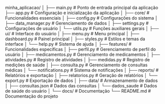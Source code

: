minha_aplicacao/
│
├── main.py                 # Ponto de entrada principal da aplicação
├── app.py                  # Configuração e inicialização da aplicação
│
├── core/                   # Funcionalidades essenciais
│   ├── config.py           # Configurações do sistema
│   ├── data_manager.py     # Gerenciamento de dados
│   ├── settings.py         # Configurações de usuário
│   └── utils.py            # Funções auxiliares gerais
│
├── ui/                     # Interface do usuário
│   ├── menu.py             # Menu principal
│   ├── dashboard.py        # Painel principal
│   ├── styles.py           # Estilos e temas da interface
│   └── help.py             # Sistema de ajuda
│
├── features/               # Funcionalidades específicas
│   ├── perfil.py           # Gerenciamento de perfil do usuário
│   ├── medicamentos.py     # Gerenciamento de medicamentos
│   ├── atividades.py       # Registro de atividades
│   ├── medidas.py          # Registro de medições de saúde
│   ├── consulta.py         # Gerenciamento de consultas médicas
│   └── notifications.py    # Sistema de notificações
│
├── reports/                # Relatórios e exportação
│   ├── relatorios.py       # Geração de relatórios
│   └── export.py           # Exportação de dados 
│
├── data/                   # Armazenamento de dados
│   ├── consultas.json      # Dados das consultas
│   └── dados_saude         # Dados de saúde do usuário
│
└── docs/                   # Documentação
    └── README.md           # Documentação do projeto